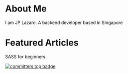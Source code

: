 # About Me
I am JP Lazaro. 
A backend developer based in Singapore

# Featured Articles
SASS for beginners



[![committers.top badge](https://user-badge.committers.top/philippines/sirjp.svg)](https://user-badge.committers.top/philippines/sirjp)
